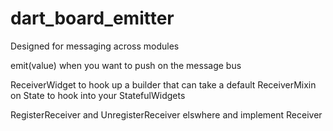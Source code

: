 # dart_board_emitter

Designed for messaging across modules


emit(value) when you want to push on the message bus

ReceiverWidget<T> to hook up a builder that can take a default
ReceiverMixin on State to hook into your StatefulWidgets

RegisterReceiver<T> and UnregisterReceiver<T> elswhere and implement Receiver<T>
